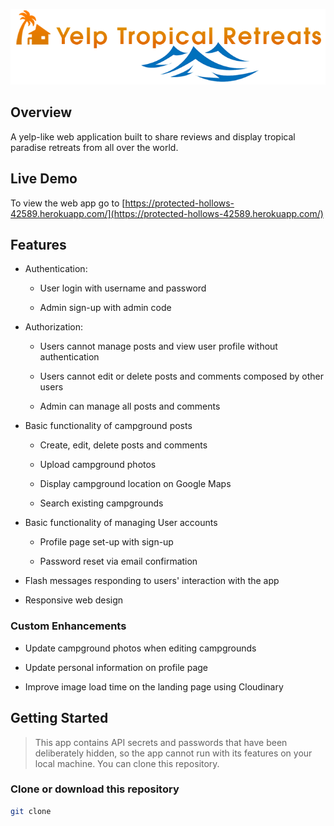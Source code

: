 <p align="center">
  <img src="https://github.com/PRGip06/yelp-tropical-retreats/raw/master/public/img/yelp-tropical-retreat-logo-water.png" alt="Yelp         Tropical Retreats" />
</p>

## Overview
A yelp-like web application built to share reviews and display tropical paradise retreats from all over the world.
<br>

## Live Demo
To view the web app go to [https://protected-hollows-42589.herokuapp.com/](https://protected-hollows-42589.herokuapp.com/)
<br>

## Features

* Authentication:

  * User login with username and password
  
  * Admin sign-up with admin code
  
* Authorization:

  * Users cannot manage posts and view user profile without authentication
  
  * Users cannot edit or delete posts and comments composed by other users
  
  * Admin can manage all posts and comments
  
* Basic functionality of campground posts   

  * Create, edit, delete posts and comments
  
  * Upload campground photos
  
  * Display campground location on Google Maps
  
  * Search existing campgrounds
  
* Basic functionality of managing User accounts

  * Profile page set-up with sign-up
  
  * Password reset via email confirmation
  
* Flash messages responding to users' interaction with the app

* Responsive web design

### Custom Enhancements

* Update campground photos when editing campgrounds

* Update personal information on profile page

* Improve image load time on the landing page using Cloudinary

## Getting Started

> This app contains API secrets and passwords that have been deliberately hidden, so the app cannot run with its features on your local machine.  You can clone this repository.

### Clone or download this repository

```sh
git clone 

